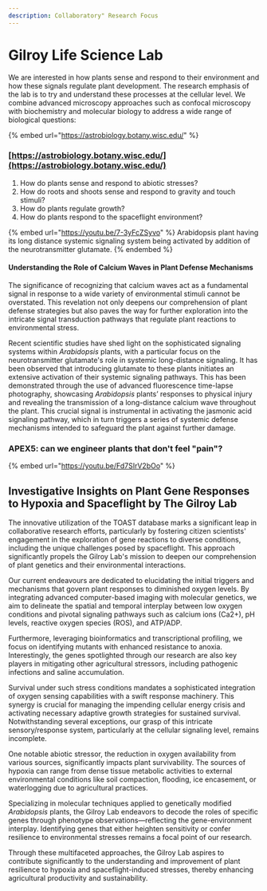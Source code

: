 ```yaml
---
description: Collaboratory" Research Focus
---
```


# Gilroy Life Science Lab

We are interested in how plants sense and respond to their environment and how these signals regulate plant development. The research emphasis of the lab is to try and understand these processes at the cellular level. We combine advanced microscopy approaches such as confocal microscopy with biochemistry and molecular biology to address a wide range of biological questions:

{% embed url="https://astrobiology.botany.wisc.edu/" %}

### [https://astrobiology.botany.wisc.edu/](https://astrobiology.botany.wisc.edu/) <a href="#h.p_wrqhnrjjsssj" id="h.p_wrqhnrjjsssj"></a>

1. How do plants sense and respond to abiotic stresses?
2. How do roots and shoots sense and respond to gravity and touch stimuli?
3. How do plants regulate growth?
4. How do plants respond to the spaceflight environment?

{% embed url="https://youtu.be/7-3yFcZSyvo" %}
Arabidopsis plant having its long distance systemic signaling system being activated by addition of the neurotransmitter glutamate.
{% endembed %}



#### Understanding the Role of Calcium Waves in Plant Defense Mechanisms

The significance of recognizing that calcium waves act as a fundamental signal in response to a wide variety of environmental stimuli cannot be overstated. This revelation not only deepens our comprehension of plant defense strategies but also paves the way for further exploration into the intricate signal transduction pathways that regulate plant reactions to environmental stress.

Recent scientific studies have shed light on the sophisticated signaling systems within _Arabidopsis_ plants, with a particular focus on the neurotransmitter glutamate's role in systemic long-distance signaling. It has been observed that introducing glutamate to these plants initiates an extensive activation of their systemic signaling pathways. This has been demonstrated through the use of advanced fluorescence time-lapse photography, showcasing _Arabidopsis_ plants’ responses to physical injury and revealing the transmission of a long-distance calcium wave throughout the plant. This crucial signal is instrumental in activating the jasmonic acid signaling pathway, which in turn triggers a series of systemic defense mechanisms intended to safeguard the plant against further damage.

### &#x20;<a href="#h.9esm31cu8j2t_l" id="h.9esm31cu8j2t_l"></a>

### APEX5: can we engineer plants that don't feel "pain"? <a href="#h.p_t-qfrspgtkaq_l" id="h.p_t-qfrspgtkaq_l"></a>

{% embed url="https://youtu.be/Fd7SIrV2bOo" %}

## Investigative Insights on Plant Gene Responses to Hypoxia and Spaceflight by The Gilroy Lab

The innovative utilization of the TOAST database marks a significant leap in collaborative research efforts, particularly by fostering citizen scientists' engagement in the exploration of gene reactions to diverse conditions, including the unique challenges posed by spaceflight. This approach significantly propels the Gilroy Lab's mission to deepen our comprehension of plant genetics and their environmental interactions.

Our current endeavours are dedicated to elucidating the initial triggers and mechanisms that govern plant responses to diminished oxygen levels. By integrating advanced computer-based imaging with molecular genetics, we aim to delineate the spatial and temporal interplay between low oxygen conditions and pivotal signaling pathways such as calcium ions (Ca2+), pH levels, reactive oxygen species (ROS), and ATP/ADP.

Furthermore, leveraging bioinformatics and transcriptional profiling, we focus on identifying mutants with enhanced resistance to anoxia. Interestingly, the genes spotlighted through our research are also key players in mitigating other agricultural stressors, including pathogenic infections and saline accumulation.

Survival under such stress conditions mandates a sophisticated integration of oxygen sensing capabilities with a swift response machinery. This synergy is crucial for managing the impending cellular energy crisis and activating necessary adaptive growth strategies for sustained survival. Notwithstanding several exceptions, our grasp of this intricate sensory/response system, particularly at the cellular signaling level, remains incomplete.

One notable abiotic stressor, the reduction in oxygen availability from various sources, significantly impacts plant survivability. The sources of hypoxia can range from dense tissue metabolic activities to external environmental conditions like soil compaction, flooding, ice encasement, or waterlogging due to agricultural practices.

Specializing in molecular techniques applied to genetically modified _Arabidopsis_ plants, the Gilroy Lab endeavors to decode the roles of specific genes through phenotype observations—reflecting the gene-environment interplay. Identifying genes that either heighten sensitivity or confer resilience to environmental stresses remains a focal point of our research.

Through these multifaceted approaches, the Gilroy Lab aspires to contribute significantly to the understanding and improvement of plant resilience to hypoxia and spaceflight-induced stresses, thereby enhancing agricultural productivity and sustainability.







